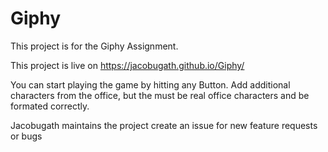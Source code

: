 # Giphy

This project is for the Giphy Assignment.

This project is live on https://jacobugath.github.io/Giphy/

You can start playing the game by hitting any Button. Add additional characters from the office, but the must be real office characters and be formated correctly.

Jacobugath maintains the project create an issue for new feature requests or bugs
